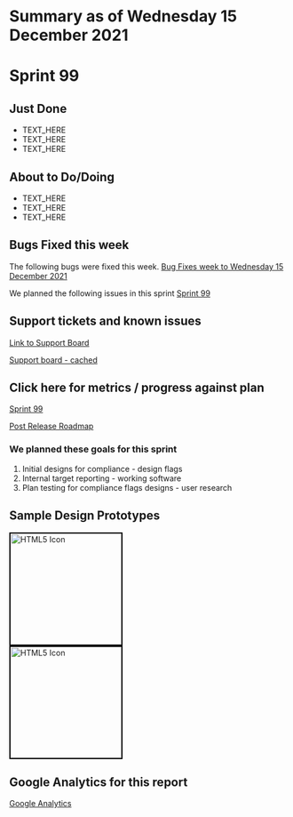 # Summary as of Wednesday 15 December 2021 

# Sprint 99

## Just Done
* TEXT_HERE
* TEXT_HERE
* TEXT_HERE

## About to Do/Doing
* TEXT_HERE
* TEXT_HERE
* TEXT_HERE

## Bugs Fixed this week
The following bugs were fixed this week.
[Bug Fixes week to Wednesday 15 December 2021](graphs/bugs15122021.png)

We planned the following issues in this sprint 
[Sprint 99](graphs/sprint15122021.png)

## Support tickets and known issues
[Link to Support Board](https://collaboration.homeoffice.gov.uk/jira/secure/RapidBoard.jspa?rapidView=1717&selectedIssue=ASSB-253)

[Support board - cached](graphs/supportBoard15122021.png)

## Click here for metrics / progress against plan
[Sprint 99](graphs/progress15122021.png)

[Post Release Roadmap](graphs/roadmap15122021.png)

### We planned these goals for this sprint
1. Initial designs for compliance - design flags 
2. Internal target reporting - working software 
3. Plan testing for compliance flags designs - user research

## Sample Design Prototypes
<a href="graphs/proto1_15122021.png"><img src="graphs/proto1_15122021.png" alt="HTML5 Icon" width="200" style="border:2px solid black"></a>
<br>
<a href="graphs/proto2_15122021.png"><img src="graphs/proto2_15122021.png" alt="HTML5 Icon" width="200" style="border:2px solid black"></a>
<br>


## Google Analytics for this report
[Google Analytics](graphs/GA15122021.png)

